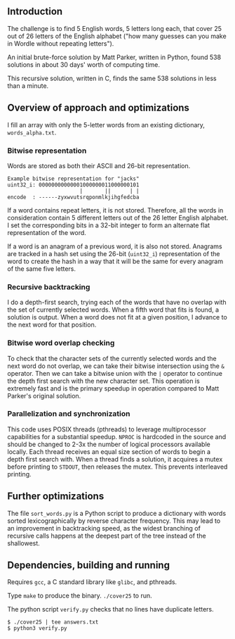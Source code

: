 ## Introduction

The challenge is to find 5 English words, 
5 letters long each, that cover 
25 out of 26 letters of the English alphabet 
("how many guesses can you make in Wordle 
without repeating letters").

An initial brute-force solution by Matt Parker, 
written in Python, found 538 solutions 
in about 30 days' worth of computing time.

This recursive solution, written in C, finds 
the same 538 solutions in less than a minute.

## Overview of approach and optimizations

I fill an array with only the 5-letter words 
from an existing dictionary, `words_alpha.txt`.

### Bitwise representation

Words are stored as both their ASCII and 
26-bit representation.

    Example bitwise representation for "jacks"
    uint32_i: 00000000000001000000011000000101
                           |       ||      | |
    encode  : ------zyxwvutsrqponmlkjihgfedcba

If a word contains repeat letters, it is not stored. 
Therefore, all the words in consideration contain 
5 different letters out of the 26 letter English 
alphabet. I set the corresponding bits in a 32-bit 
integer to form an alternate flat representation of 
the word.

If a word is an anagram of a previous word, it is also 
not stored. Anagrams are tracked in a hash set 
using the 26-bit (`uint32_i`) representation 
of the word to create the hash in a way that it will 
be the same for every anagram of the same five letters.

### Recursive backtracking

I do a depth-first search, trying each of the words 
that have no overlap with the set of currently selected
words. When a fifth word that fits is found, 
a solution is output. When a word does not fit 
at a given position, I advance to the next word for 
that position.

### Bitwise word overlap checking

To check that the character sets of the 
currently selected words and the next word 
do not overlap, we can take their bitwise intersection 
using the `&` operator. Then we can take a bitwise 
union with the `|` operator to continue the 
depth first search with the new character set.
This operation is extremely fast and is the 
primary speedup in operation compared to 
Matt Parker's original solution.

### Parallelization and synchronization

This code uses POSIX threads (pthreads) to leverage 
multiprocessor capabilities for a substantial speedup.
`NPROC` is hardcoded in the source and should be 
changed to 2-3x the number of 
logical processors available locally. 
Each thread receives an equal size
section of words to begin a depth first search with.
When a thread finds a solution, it acquires a 
mutex before printing to `STDOUT`, then releases the 
mutex. This prevents interleaved printing.

## Further optimizations

The file `sort_words.py` is a Python script 
to produce a dictionary with words sorted 
lexicographically by reverse character frequency.
This may lead to an improvement in backtracking 
speed, as the widest branching of recursive calls 
happens at the deepest part of the tree instead 
of the shallowest.

## Dependencies, building and running

Requires `gcc`, a C standard library like `glibc`, 
and pthreads.

Type `make` to produce the binary. `./cover25` to run.

The python script `verify.py` checks that no lines have
duplicate letters.

    $ ./cover25 | tee answers.txt
    $ python3 verify.py
